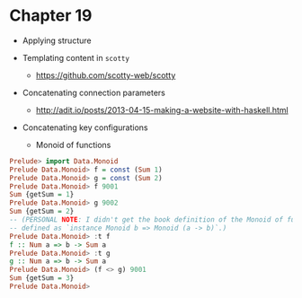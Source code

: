 # Chapter 19

- Applying structure

- Templating content in `scotty`
    - https://github.com/scotty-web/scotty

- Concatenating connection parameters
    - http://adit.io/posts/2013-04-15-making-a-website-with-haskell.html

- Concatenating key configurations
    - Monoid of functions

```haskell
Prelude> import Data.Monoid
Prelude Data.Monoid> f = const (Sum 1)
Prelude Data.Monoid> g = const (Sum 2)
Prelude Data.Monoid> f 9001
Sum {getSum = 1}
Prelude Data.Monoid> g 9002
Sum {getSum = 2}
-- (PERSONAL NOTE: I didn't get the book definition of the Monoid of functions,
-- defined as `instance Monoid b => Monoid (a -> b)`.)
Prelude Data.Monoid> :t f
f :: Num a => b -> Sum a
Prelude Data.Monoid> :t g
g :: Num a => b -> Sum a
Prelude Data.Monoid> (f <> g) 9001
Sum {getSum = 3}
Prelude Data.Monoid>
```

```haskell
```
